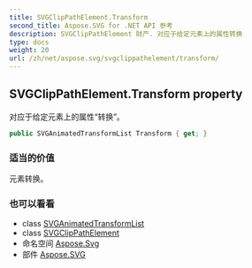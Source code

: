 ```yaml
---
title: SVGClipPathElement.Transform
second_title: Aspose.SVG for .NET API 参考
description: SVGClipPathElement 财产. 对应于给定元素上的属性转换
type: docs
weight: 20
url: /zh/net/aspose.svg/svgclippathelement/transform/
---
```

## SVGClipPathElement.Transform property

对应于给定元素上的属性“转换”。

```csharp
public SVGAnimatedTransformList Transform { get; }
```

### 适当的价值

元素转换。

### 也可以看看

* class [SVGAnimatedTransformList](../../../aspose.svg.datatypes/svganimatedtransformlist/)
* class [SVGClipPathElement](../)
* 命名空间 [Aspose.Svg](../../svgclippathelement/)
* 部件 [Aspose.SVG](../../../)


